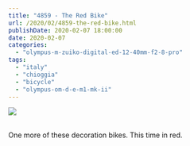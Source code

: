 ```yaml
---
title: "4859 - The Red Bike"
url: /2020/02/4859-the-red-bike.html
publishDate: 2020-02-07 18:00:00
date: 2020-02-07
categories: 
  - "olympus-m-zuiko-digital-ed-12-40mm-f2-8-pro"
tags: 
  - "italy"
  - "chioggia"
  - "bicycle"
  - "olympus-om-d-e-m1-mk-ii"
---
```

<div class="container">
<div class="center"><a target="_blank" href="https://d25zfm9zpd7gm5.cloudfront.net/1200x1200/2018/20180512_104231_lr.jpg"><img class="webfeedsFeaturedVisual" src="https://d25zfm9zpd7gm5.cloudfront.net/0600x0600/2018/20180512_104231_lr.jpg" /></a></div>
</div>
<br />

One more of these decoration bikes. This time in red.